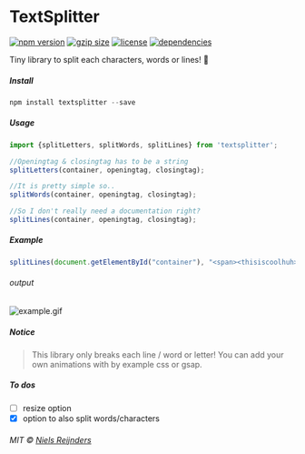 # TextSplitter 

[![npm version](https://img.shields.io/npm/v/textsplitter.svg?style=for-the-badge&colorB=%23BFB1B2)](https://www.npmjs.com/package/textsplitter)
[![gzip size](https://img.shields.io/bundlephobia/minzip/textsplitter.svg?colorB=%23BFB1B2&label=GZIP%20SIZE&style=for-the-badge)](https://unpkg.com/textsplitter)
[![license](https://img.shields.io/npm/l/textsplitter.svg?style=for-the-badge&colorB=%23BFB1B2)](https://github.com/nielsreijnders/textsplitter/blob/master/LICENSE)
[![dependencies](https://img.shields.io/badge/dependencies-none-ff69b4.svg?style=for-the-badge&colorB=%23BFB1B2)](https://github.com)

Tiny library to split each characters, words or lines! 🌚

##### Install

```js
npm install textsplitter --save
```

##### Usage

```js
import {splitLetters, splitWords, splitLines} from 'textsplitter';

//Openingtag & closingtag has to be a string
splitLetters(container, openingtag, closingtag);

//It is pretty simple so..
splitWords(container, openingtag, closingtag);

//So I don't really need a documentation right?
splitLines(container, openingtag, closingtag);
```

##### Example

```js
splitLines(document.getElementById("container"), "<span><thisiscoolhuh>", "</thisiscoolhuh></span>");
```
###### output

![example.gif](https://media.giphy.com/media/jxchZz0EDhQ7QmYEwD/giphy.gif)

##### Notice

> This library only breaks each line / word or letter! You can add your own animations with by example css or gsap.

##### To dos

- [ ] resize option
- [x] option to also split words/characters

###### MIT © <a href="#?????portfolio_coming_soon">Niels Reijnders</a>
